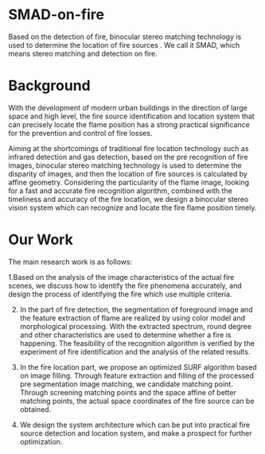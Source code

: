 # SMAD-on-fire
  Based on the detection of fire, binocular stereo matching technology is used to determine the location of fire sources .
  We call it SMAD, which means stereo matching and detection on fire.
  
  # Background
  With the development of modern urban buildings in the direction of large space and high level, the fire source identification and location system that can precisely locate the flame position has a strong practical significance for the prevention and control of fire losses. 
  
  Aiming at the shortcomings of traditional fire location technology such as infrared detection and gas detection, based on the pre recognition of fire images, binocular stereo matching technology is used to determine the disparity of images, and then the location of fire sources is calculated by affine geometry. Considering the particularity of the flame image, looking for a fast and accurate fire recognition algorithm, combined with the timeliness and accuracy of the fire location, we design a binocular stereo vision system which can recognize and locate the fire flame position timely.
  
  # Our Work
The main research work is as follows:

 1.Based on the analysis of the image characteristics of the actual fire scenes,  we discuss how to identify the fire phenomena accurately, and design the process of identifying the fire which use multiple criteria.

2. In the part of fire detection, the segmentation of foreground image and the feature extraction of flame are realized by using color model and morphological processing. With the extracted spectrum, round degree and other characteristics are used to determine whether a fire is happening. The feasibility of the recognition algorithm is verified by the experiment of fire identification and the analysis of the related results.

3. In the fire location part, we propose an optimized SURF algorithm based on image filling. Through feature extraction and filling of the processed pre segmentation image matching, we candidate matching point. Through screening matching points and the space affine of better matching points, the actual space coordinates of the fire source can be obtained.

4. We design the system architecture which can be put into practical fire source detection and location system, and make a prospect for further optimization.
